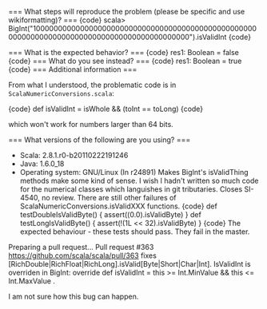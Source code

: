 === What steps will reproduce the problem (please be specific and use wikiformatting)? ===
{code}
scala> BigInt("10000000000000000000000000000000000000000000000000000000000000000000000000000000000000000000").isValidInt
{code} 



=== What is the expected behavior? ===
{code}
res1: Boolean = false
{code}
=== What do you see instead? ===
{code}
res1: Boolean = true
{code}
=== Additional information ===

From what I understood, the problematic code is in `ScalaNumericConversions.scala`:

{code}
def isValidInt = isWhole && (toInt == toLong)
{code}

which won't work for numbers larger than 64 bits.

=== What versions of the following are you using? ===
  - Scala: 2.8.1.r0-b20110222191246
  - Java: 1.6.0_18
  - Operating system: GNU/Linux
(In r24891) Makes BigInt's isValidThing methods make some kind of sense.
I wish I hadn't written so much code for the numerical classes
which languishes in git tributaries.  Closes SI-4540, no review.
There are still other failures of ScalaNumericConversions.isValidXXX functions.
{code}
def testDoubleIsValidByte() {
    assert((0.0).isValidByte)
}
def testLongIsValidByte() {
  assert(!(1L << 32).isValidByte)
}
{code}
The expected behaviour - these tests should pass.
They fail in the master.

Preparing a pull request...
Pull request #363
https://github.com/scala/scala/pull/363
fixes [RichDouble|RichFloat|RichLong].isValid[Byte|Short|Char|Int].
IsValidInt is overriden in BigInt:
override def isValidInt   = this >= Int.MinValue && this <= Int.MaxValue .

I am not sure how this bug can happen.
